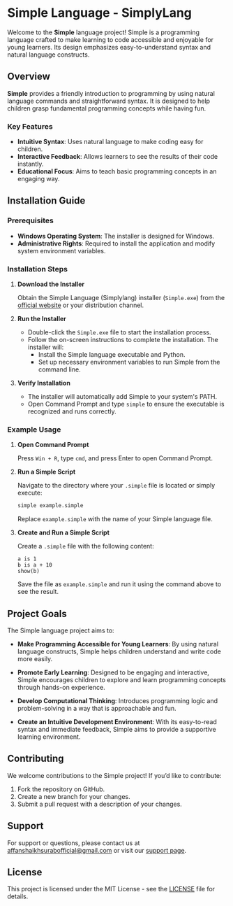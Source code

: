 
# Simple Language - SimplyLang

Welcome to the **Simple** language project! Simple is a programming language crafted to make learning to code accessible and enjoyable for young learners. Its design emphasizes easy-to-understand syntax and natural language constructs.

## Overview

**Simple** provides a friendly introduction to programming by using natural language commands and straightforward syntax. It is designed to help children grasp fundamental programming concepts while having fun.

### Key Features

- **Intuitive Syntax**: Uses natural language to make coding easy for children.
- **Interactive Feedback**: Allows learners to see the results of their code instantly.
- **Educational Focus**: Aims to teach basic programming concepts in an engaging way.

## Installation Guide

### Prerequisites

- **Windows Operating System**: The installer is designed for Windows.
- **Administrative Rights**: Required to install the application and modify system environment variables.

### Installation Steps

1. **Download the Installer**

   Obtain the Simple Language (Simplylang) installer (`Simple.exe`) from the [official website](https://simplylang.org/) or your distribution channel.

2. **Run the Installer**

   - Double-click the `Simple.exe` file to start the installation process.
   - Follow the on-screen instructions to complete the installation. The installer will:
     - Install the Simple language executable and Python.
     - Set up necessary environment variables to run Simple from the command line.

3. **Verify Installation**

   - The installer will automatically add Simple to your system's PATH.
   - Open Command Prompt and type `simple` to ensure the executable is recognized and runs correctly.

### Example Usage

1. **Open Command Prompt**

   Press `Win + R`, type `cmd`, and press Enter to open Command Prompt.

2. **Run a Simple Script**

   Navigate to the directory where your `.simple` file is located or simply execute:

   ```bash
   simple example.simple
   ```

   Replace `example.simple` with the name of your Simple language file.

3. **Create and Run a Simple Script**

   Create a `.simple` file with the following content:

   ```simple
   a is 1
   b is a + 10
   show(b)
   ```

   Save the file as `example.simple` and run it using the command above to see the result.

## Project Goals

The Simple language project aims to:

- **Make Programming Accessible for Young Learners**: By using natural language constructs, Simple helps children understand and write code more easily.
  
- **Promote Early Learning**: Designed to be engaging and interactive, Simple encourages children to explore and learn programming concepts through hands-on experience.

- **Develop Computational Thinking**: Introduces programming logic and problem-solving in a way that is approachable and fun.

- **Create an Intuitive Development Environment**: With its easy-to-read syntax and immediate feedback, Simple aims to provide a supportive learning environment.

## Contributing

We welcome contributions to the Simple project! If you’d like to contribute:

1. Fork the repository on GitHub.
2. Create a new branch for your changes.
3. Submit a pull request with a description of your changes.

## Support

For support or questions, please contact us at [affanshaikhsurabofficial@gmail.com](mailto:affanshaikhsurabofficial@gmail.com) or visit our [support page](#).

## License

This project is licensed under the MIT License - see the [LICENSE](LICENSE) file for details.
